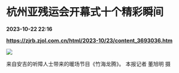 # 杭州亚残运会开幕式十个精彩瞬间

**2023-10-22 22:16**

**https://zjrb.zjol.com.cn/html/2023-10/23/content_3693036.htm**

![](https://zjrb.zjol.com.cn/images/2023-10/23/zjrb2023102300004v01b004.jpg)

来自安吉的听障人士带来的暖场节目《竹海龙腾》。 本报记者 董旭明 摄